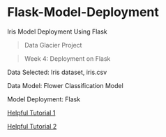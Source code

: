 # Flask-Model-Deployment
Iris Model Deployment Using Flask

> Data Glacier Project

> Week 4: Deployment on Flask

Data Selected: Iris dataset, iris.csv

Data Model: Flower Classification Model

Model Deployment: Flask

[Helpful Tutorial 1](https://www.section.io/engineering-education/deploying-machine-learning-models-using-flask/)

[Helpful Tutorial 2](https://www.youtube.com/watch?v=MxJnR1DMmsY)
